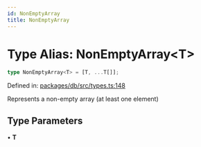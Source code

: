```yaml
---
id: NonEmptyArray
title: NonEmptyArray
---
```


<!-- DO NOT EDIT: this page is autogenerated from the type comments -->

# Type Alias: NonEmptyArray\<T\>

```ts
type NonEmptyArray<T> = [T, ...T[]];
```

Defined in: [packages/db/src/types.ts:148](https://github.com/TanStack/db/blob/main/packages/db/src/types.ts#L148)

Represents a non-empty array (at least one element)

## Type Parameters

• **T**
